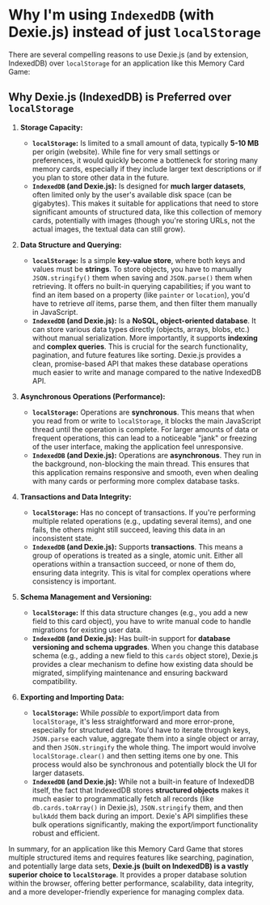 # Why I'm using `IndexedDB` (with Dexie.js) instead of just `localStorage` 

There are several compelling reasons to use Dexie.js (and by extension, IndexedDB) over `localStorage` for an application like this Memory Card Game:

## Why Dexie.js (IndexedDB) is Preferred over `localStorage`

1.  **Storage Capacity:**
    * **`localStorage`:** Is limited to a small amount of data, typically **5-10 MB** per origin (website). While fine for very small settings or preferences, it would quickly become a bottleneck for storing many memory cards, especially if they include larger text descriptions or if you plan to store other data in the future.
    * **`IndexedDB` (and Dexie.js):** Is designed for **much larger datasets**, often limited only by the user's available disk space (can be gigabytes). This makes it suitable for applications that need to store significant amounts of structured data, like this collection of memory cards, potentially with images (though you're storing URLs, not the actual images, the textual data can still grow).

2.  **Data Structure and Querying:**
    * **`localStorage`:** Is a simple **key-value store**, where both keys and values must be **strings**. To store objects, you have to manually `JSON.stringify()` them when saving and `JSON.parse()` them when retrieving. It offers no built-in querying capabilities; if you want to find an item based on a property (like `painter` or `location`), you'd have to retrieve *all* items, parse them, and then filter them manually in JavaScript.
    * **`IndexedDB` (and Dexie.js):** Is a **NoSQL, object-oriented database**. It can store various data types directly (objects, arrays, blobs, etc.) without manual serialization. More importantly, it supports **indexing** and **complex queries**. This is crucial for the search functionality, pagination, and future features like sorting. Dexie.js provides a clean, promise-based API that makes these database operations much easier to write and manage compared to the native IndexedDB API.

3.  **Asynchronous Operations (Performance):**
    * **`localStorage`:** Operations are **synchronous**. This means that when you read from or write to `localStorage`, it blocks the main JavaScript thread until the operation is complete. For larger amounts of data or frequent operations, this can lead to a noticeable "jank" or freezing of the user interface, making the application feel unresponsive.
    * **`IndexedDB` (and Dexie.js):** Operations are **asynchronous**. They run in the background, non-blocking the main thread. This ensures that this application remains responsive and smooth, even when dealing with many cards or performing more complex database tasks.

4.  **Transactions and Data Integrity:**
    * **`localStorage`:** Has no concept of transactions. If you're performing multiple related operations (e.g., updating several items), and one fails, the others might still succeed, leaving this data in an inconsistent state.
    * **`IndexedDB` (and Dexie.js):** Supports **transactions**. This means a group of operations is treated as a single, atomic unit. Either all operations within a transaction succeed, or none of them do, ensuring data integrity. This is vital for complex operations where consistency is important.

5.  **Schema Management and Versioning:**
    * **`localStorage`:** If this data structure changes (e.g., you add a new field to this card object), you have to write manual code to handle migrations for existing user data.
    * **`IndexedDB` (and Dexie.js):** Has built-in support for **database versioning and schema upgrades**. When you change this database schema (e.g., adding a new field to this `cards` object store), Dexie.js provides a clear mechanism to define how existing data should be migrated, simplifying maintenance and ensuring backward compatibility.

6.  **Exporting and Importing Data:**
    * **`localStorage`:** While *possible* to export/import data from `localStorage`, it's less straightforward and more error-prone, especially for structured data. You'd have to iterate through keys, `JSON.parse` each value, aggregate them into a single object or array, and then `JSON.stringify` the whole thing. The import would involve `localStorage.clear()` and then setting items one by one. This process would also be synchronous and potentially block the UI for larger datasets.
    * **`IndexedDB` (and Dexie.js):** While not a built-in feature of IndexedDB itself, the fact that IndexedDB stores **structured objects** makes it much easier to programmatically fetch all records (like `db.cards.toArray()` in Dexie.js), `JSON.stringify` them, and then `bulkAdd` them back during an import. Dexie's API simplifies these bulk operations significantly, making the export/import functionality robust and efficient.

In summary, for an application like this Memory Card Game that stores multiple structured items and requires features like searching, pagination, and potentially large data sets, **Dexie.js (built on IndexedDB) is a vastly superior choice to `localStorage`**. It provides a proper database solution within the browser, offering better performance, scalability, data integrity, and a more developer-friendly experience for managing complex data.
